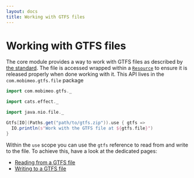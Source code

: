 ```yaml
---
layout: docs
title: Working with GTFS files
---
```


# Working with GTFS files

The core module provides a way to work with GTFS files as described by [the standard][gtfs-standard]. The file is accessed wrapped within a [`Resource`][cats-effect-resource] to ensure it is released properly when done working with it.
This API lives in the `com.mobimeo.gtfs.file` package

```scala mdoc:compile-only
import com.mobimeo.gtfs._

import cats.effect._

import java.nio.file._

Gtfs[IO](Paths.get("path/to/gtfs.zip")).use { gtfs =>
  IO.println(s"Work with the GTFS file at ${gtfs.file}")
}
```

Within the `use` scope you can use the `gtfs` reference to read from and write to the file.
To achieve this, have a look at the dedicated pages:
 - [Reading from a GTFS file](reading)
 - [Writing to a GTFS file](writing)

[gtfs-standard]: https://developers.google.com/transit/gtfs/reference/
[cats-effect-resource]: https://typelevel.org/cats-effect/docs/std/resource
